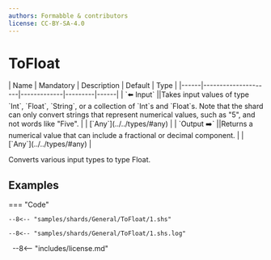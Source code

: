 ```yaml
---
authors: Formabble & contributors
license: CC-BY-SA-4.0
---
```



# ToFloat

<div class="sh-parameters" markdown="1">
| Name | Mandatory | Description | Default | Type |
|------|---------------------|-------------|---------|------|
| `⬅️ Input` ||Takes input values of type `Int`, `Float`, `String`, or a collection  of `Int`s and `Float`s. Note that the shard can only convert strings that represent numerical values, such as "5", and not words like "Five". | | [`Any`](../../types/#any) |
| `Output ➡️` ||Returns a numerical value that can include a fractional or decimal component. | | [`Any`](../../types/#any) |

</div>

Converts various input types to type Float.

## Examples

=== "Code"

  ```x86asm linenums="1"
  --8<-- "samples/shards/General/ToFloat/1.shs"
  ```

  ```
  --8<-- "samples/shards/General/ToFloat/1.shs.log"
  ```
&nbsp;
--8<-- "includes/license.md"

